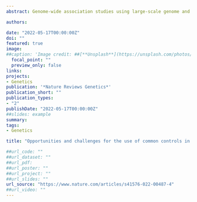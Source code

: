 ```yaml
---
abstract: Genome-wide association studies using large-scale genome and exome sequencing data have become increasingly valuable in identifying associations between genetic variants and disease, transforming basic research and translational medicine. However, this progress has not been equally shared across all people and conditions, in part due to limited resources. Leveraging publicly available sequencing data as external common controls, rather than sequencing new controls for every study, can better allocate resources by augmenting control sample sizes or providing controls where none existed. However, common control studies must be carefully planned and executed as even small differences in sample ascertainment and processing can result in substantial bias. Here, we discuss challenges and opportunities for the robust use of common controls in high-throughput sequencing studies, including study design, quality control and statistical approaches. Thoughtful generation and use of large and valuable genetic sequencing data sets will enable investigation of a broader and more representative set of conditions, environments and genetic ancestries than otherwise possible.

authors:

date: "2022-05-17T00:00:00Z"
doi: ""
featured: true
image: 
##caption: 'Image credit: ##[**Unsplash**](https://unsplash.com/photos/jdD8gXaTZsc)'
  focal_point: ""
  preview_only: false
links:
projects: 
- Genetics
publication: '*Nature Reviews Genetics*'
publication_short: ""
publication_types:
- "2"
publishDate: "2022-05-17T00:00:00Z"
##slides: example
summary: 
tags:
- Genetics

title: "Opportunities and challenges for the use of common controls in sequencing studies"

##url_code: ""
##url_dataset: ""
##url_pdf: 
##url_poster: ""
##url_project: ""
##url_slides: ""
url_source: "https://www.nature.com/articles/s41576-022-00487-4"
##url_video: ""
---
```


